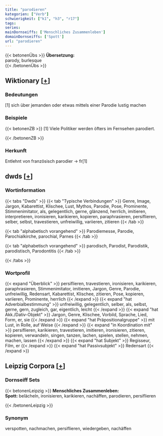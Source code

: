```yaml
---
title: "parodieren"
kategorien: ["Verb"]
schwierigkeit: ["k1", "h3", "r17"]
tags:
series:
mainDornseiffs: ['Menschliches Zusammenleben']
domainDornseiffs: ['Spott']
url: "parodieren"
---
```


{{< betonenÜbs >}}
**Übersetzung:**  
parody, burlesque  
{{< /betonenÜbs >}}

## Wiktionary [[+](https://de.wiktionary.org/wiki/parodieren)]

### Bedeutungen
[1] sich über jemanden oder etwas mittels einer Parodie lustig machen  

### Beispiele
{{< betonenZB >}}
[1] Viele Politiker werden öfters im Fernsehen parodiert.  

{{< /betonenZB >}}
### Herkunft
Entlehnt von französisch parodier → fr[1]  



## dwds [[+](https://www.dwds.de/wb/parodieren)]

### Wortinformation
{{< tabs "Dwds" >}}
{{< tab "Typische Verbindungen" >}}
Genre, Image, Jargon, Kabarettist, Klischee, Lust, Mythos, Parodie, Pose, Prominente, Stimmenimitator, als, gelegentlich, gerne, glänzend, herrlich, imitieren, interpretieren, ironisieren, karikieren, kopieren, paraphrasieren, persiflieren, selber, selbst, travestieren, unfreiwillig, variieren, zitieren
{{< /tab >}}

{{< tab "alphabetisch vorangehend" >}}
Parodiemesse, Parodie, Parochialkirche, parochial, Parnes
{{< /tab >}}

{{< tab "alphabetisch vorangehend" >}}
parodisch, Parodist, Parodistik, parodistisch, Parodontitis
{{< /tab >}}

{{< /tabs >}}

### Wortprofil
{{< expand "Überblick" >}} persiflieren, travestieren, ironisieren, karikieren, paraphrasieren, Stimmenimitator, imitieren, Jargon, Genre, Parodie, unfreiwillig, Redensart, Kabarettist, Klischee, zitieren, Pose, kopieren, variieren, Prominente, herrlich {{< /expand >}}
{{< expand "hat Adverbialbestimmung" >}} unfreiwillig, gelegentlich, selber, als, selbst, gerne, gern, zugleich, gar, eigentlich, leicht {{< /expand >}}
{{< expand "hat Akk./Dativ-Objekt" >}} Jargon, Genre, Klischee, Vorbild, Sprache, Lied, Form, er, sie {{< /expand >}}
{{< expand "hat Präpositionalgruppe" >}} mit Lust, in Rolle, auf Weise {{< /expand >}}
{{< expand "in Koordination mit" >}} persiflieren, karikieren, travestieren, imitieren, ironisieren, zitieren, kopieren, verwandeln, singen, tanzen, lachen, spielen, stellen, nehmen, machen, lassen {{< /expand >}}
{{< expand "hat Subjekt" >}} Regisseur, Film, er {{< /expand >}}
{{< expand "hat Passivsubjekt" >}} Redensart {{< /expand >}}

## Leipzig Corpora [[+](https://corpora.uni-leipzig.de/en/res?word=parodieren&corpusId=deu_newscrawl-public_2018)]

### Dornseiff Sets
{{< betonenLeipzig >}}
**Menschliches Zusammenleben:**  
**Spott:** belächeln, ironisieren, karikieren, nachäffen, parodieren, persiflieren  

{{< /betonenLeipzig >}}

### Synonym
verspotten, nachmachen, persiflieren, wiedergeben, nachäffen

